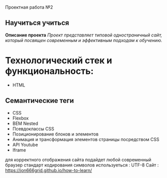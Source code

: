 Проектная работа №2

## Научиться учиться

**Описание проекта**
*Проект представляет типовой одностраничный сайт, который посвящен современным и эффективным подходам к обучению.*

# Технологический стек и функциональность:
* HTML
## Семантические теги
* СSS
* Flexbox
* BEM Nested
* Псевдоклассы CSS
* Позиционирование блоков и элементов
* Анимация и трансформация элементов страницы посредством CSS
* API Youtube
* Iframe

для корректного отображения сайта подайдет любой современный браузер
стандарт кодирования символов используеться : UTF-8
Сайт : https://jon666grid.github.io/how-to-learn/
